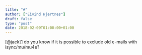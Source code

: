 ```yaml
---
title: "#"
author: ["Eivind Hjertnes"]
draft: false
type: "post"
date: 2018-02-09T01:00:00+01:00
---
```


[@jack][1](https://micro.blog/jack) do you know if it is possible to
exclude old e-mails with isync/mu/mu4e?
